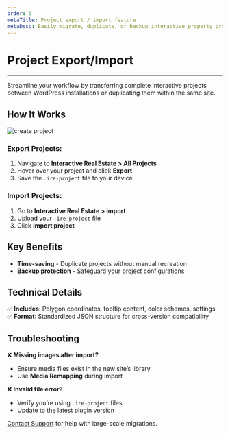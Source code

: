 ```yaml
---
order: 5
metaTitle: Project export / import feature
metaDesc: Easily migrate, duplicate, or backup interactive property projects with our one-click export/import feature. Perfect for developers and agencies.
---
```


# Project Export/Import

---

Streamline your workflow by transferring complete interactive projects between WordPress installations or duplicating them within the same site.

## How It Works

![create project](/assets/doc/import-export.webp)

### Export Projects:

1. Navigate to **Interactive Real Estate > All Projects**
2. Hover over your project and click **Export**
3. Save the `.ire-project` file to your device

### Import Projects:

1. Go to **Interactive Real Estate > import**
2. Upload your `.ire-project` file
3. Click **import project**

## Key Benefits

- **Time-saving** - Duplicate projects without manual recreation
- **Backup protection** - Safeguard your project configurations

## Technical Details

✅ **Includes**: Polygon coordinates, tooltip content, color schemes, settings  
✅ **Format**: Standardized JSON structure for cross-version compatibility

## Troubleshooting

❌ **Missing images after import?**

- Ensure media files exist in the new site’s library
- Use **Media Remapping** during import

❌ **Invalid file error?**

- Verify you’re using `.ire-project` files
- Update to the latest plugin version

[Contact Support](/contact) for help with large-scale migrations.
